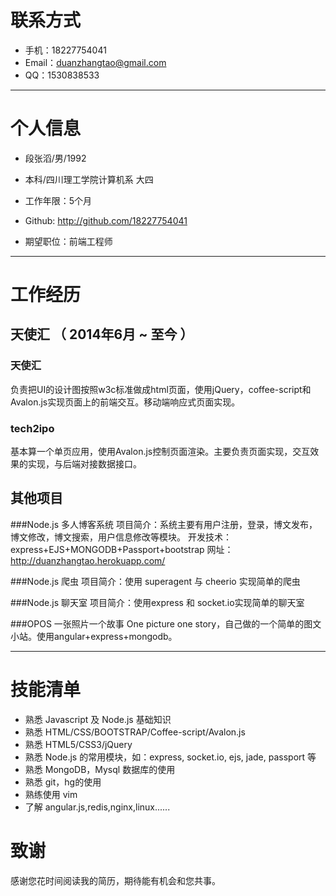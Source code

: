
# 联系方式

- 手机：18227754041
- Email：duanzhangtao@gmail.com
- QQ：1530838533

---

# 个人信息

 - 段张滔/男/1992 
 - 本科/四川理工学院计算机系 大四
 - 工作年限：5个月
 - Github: http://github.com/18227754041

 - 期望职位：前端工程师

---

# 工作经历

## 天使汇 （ 2014年6月 ~ 至今 ）

### 天使汇
负责把UI的设计图按照w3c标准做成html页面，使用jQuery，coffee-script和Avalon.js实现页面上的前端交互。移动端响应式页面实现。

### tech2ipo
基本算一个单页应用，使用Avalon.js控制页面渲染。主要负责页面实现，交互效果的实现，与后端对接数据接口。

## 其他项目

###Node.js 多人博客系统
项目简介：系统主要有用户注册，登录，博文发布，博文修改，博文搜索，用户信息修改等模块。
开发技术：express+EJS+MONGODB+Passport+bootstrap
网址：http://duanzhangtao.herokuapp.com/

###Node.js 爬虫
项目简介：使用 superagent 与 cheerio 实现简单的爬虫

###Node.js 聊天室
项目简介：使用express 和 socket.io实现简单的聊天室

###OPOS
一张照片一个故事 One picture one story，自己做的一个简单的图文小站。使用angular+express+mongodb。

---

# 技能清单
 - 熟悉 Javascript 及 Node.js 基础知识
 - 熟悉 HTML/CSS/BOOTSTRAP/Coffee-script/Avalon.js
 - 熟悉 HTML5/CSS3/jQuery
 - 熟悉 Node.js 的常用模块，如：express, socket.io, ejs, jade, passport 等
 - 熟悉 MongoDB，Mysql 数据库的使用
 - 熟悉 git，hg的使用
 - 熟练使用 vim
 - 了解 angular.js,redis,nginx,linux......

# 致谢
感谢您花时间阅读我的简历，期待能有机会和您共事。
